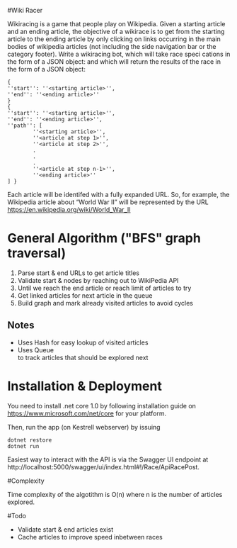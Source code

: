#Wiki Racer

Wikiracing is a game that people play on Wikipedia. Given a starting article and an ending article, 
the objective of a wikirace is to get from the starting article to the ending article by only clicking on 
links occurring in the main bodies of wikipedia articles (not including the side navigation bar or the 
category footer).
Write a wikiracing bot, which will take race speci cations in the form of a JSON object:
and which will return the results of the race in the form of a JSON object:
```
{
''start'': ''<starting article>'', 
''end'': ''<ending article>''
}
{
''start'': ''<starting article>'', 
''end'': ''<ending article>'', 
''path'': [
        ''<starting article>'',
        ''<article at step 1>'',
        ''<article at step 2>'',
        .
        .
        .
        ''<article at step n-1>'',
        ''<ending article>''
] }
```
Each article will be identifed with a fully expanded URL. So, for example, the Wikipedia article about 
“World War II” will be represented by the URL https://en.wikipedia.org/wiki/World_War_II

# General Algorithm ("BFS" graph traversal)

1. Parse start & end URLs to get article titles
2. Validate start & nodes by reaching out to WikiPedia API 
4. Until we reach the end article or reach limit of articles to try
5.    Get linked articles for next article in the queue
6.    Build graph and mark already visited articles to avoid cycles

## Notes

* Uses Hash<string> for easy lookup of visited articles
* Uses Queue<Article> to track articles that should be explored next

# Installation & Deployment

You need to install .net core 1.0 by following installation guide on https://www.microsoft.com/net/core for your platform.

Then, run the app (on Kestrell webserver) by issuing
```
dotnet restore
dotnet run
```

Easiest way to interact with the API is via the Swagger UI endpoint at http://localhost:5000/swagger/ui/index.html#!/Race/ApiRacePost.

#Complexity

Time complexity of the algotithm is O(n) where n is the number of articles explored.

#Todo

* Validate start & end articles exist
* Cache articles to improve speed inbetween races
